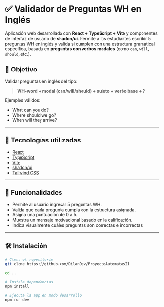 # ✅ Validador de Preguntas WH en Inglés

Aplicación web desarrollada con **React + TypeScript + Vite** y componentes de interfaz de usuario de **shadcn/ui**. Permite a los estudiantes escribir 5 preguntas WH en inglés y valida si cumplen con una estructura gramatical específica, basada en **preguntas con verbos modales** (como `can`, `will`, `should`, etc.).

## 🎯 Objetivo

Validar preguntas en inglés del tipo:

> **WH-word + modal (can/will/should) + sujeto + verbo base + ?**

Ejemplos válidos:
- What can you do?
- Where should we go?
- When will they arrive?

---

## 🚀 Tecnologías utilizadas

- [React](https://reactjs.org/)
- [TypeScript](https://www.typescriptlang.org/)
- [Vite](https://vitejs.dev/)
- [shadcn/ui](https://ui.shadcn.com/)
- [Tailwind CSS](https://tailwindcss.com/)

---

## 🧠 Funcionalidades

- Permite al usuario ingresar 5 preguntas WH.
- Valida que cada pregunta cumpla con la estructura asignada.
- Asigna una puntuación de 0 a 5.
- Muestra un mensaje motivacional basado en la calificación.
- Indica visualmente cuáles preguntas son correctas e incorrectas.

---

## 🛠️ Instalación

```bash
# Clona el repositorio
git clone https://github.com/DilanDev/ProyectoAutomatasII

cd ..

# Instala dependencias
npm install

# Ejecuta la app en modo desarrollo
npm run dev
